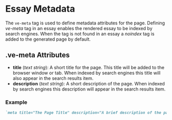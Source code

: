 # Essay Metadata

The `ve-meta` tag is used to define metadata attributes for the page.  Defining _ve-meta_ tag in an essay enables the rendered essay to be indexed by search engines.  When the tag is not found in an essay a _noindex_ tag is added to the generated page by default.

## .ve-meta Attributes

- **title** (_text string_):  A short title for the page.  This title will be added to the browser window or tab.  When indexed by search engines this title will also appear in the search results item.   
- **description** (_text string_):  A short description of the page.  When indexed by search engines this description will appear in the search results item. 

###  Example

```Markdown
`meta title="The Page Title" description="A brief description of the page. This will appear in Google search results."`
```
